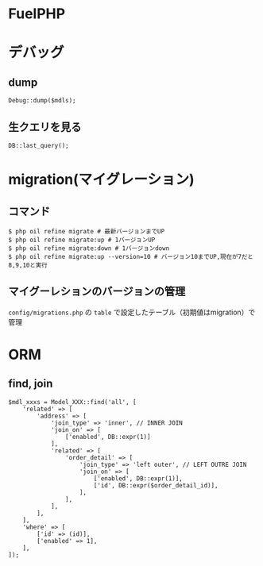 # FuelPHP



# デバッグ

## dump

```
Debug::dump($mdls);
```

## 生クエリを見る

```
DB::last_query();
```

# migration(マイグレーション)


## コマンド

```
$ php oil refine migrate # 最新バージョンまでUP
$ php oil refine migrate:up # 1バージョンUP
$ php oil refine migrate:down # 1バージョンdown
$ php oil refine migrate:up --version=10 # バージョン10までUP,現在が7だと8,9,10と実行
```

## マイグーレションのバージョンの管理

`config/migrations.php` の `table` で設定したテーブル（初期値はmigration）で管理


# ORM

## find, join

```
$mdl_xxxs = Model_XXX::find('all', [
    'related' => [
        'address' => [
            'join_type' => 'inner', // INNER JOIN
            'join_on' => [
                ['enabled', DB::expr(1)]
            ],
            'related' => [
                'order_detail' => [
                    'join_type' => 'left outer', // LEFT OUTRE JOIN
                    'join_on' => [
                        ['enabled', DB::expr(1)],
                        ['id', DB::expr($order_detail_id)],
                    ],
                ],
            ],
        ],
    ],
    'where' => [
        ['id' => (id)],
        ['enabled' => 1],
    ],
]);
```